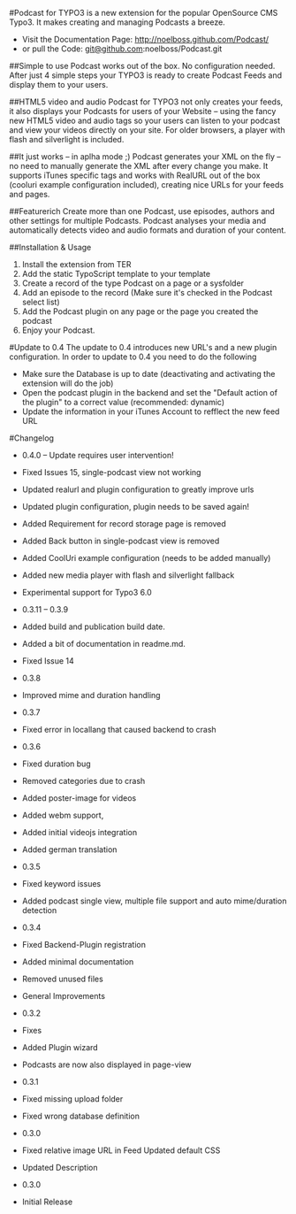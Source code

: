 #Podcast for TYPO3 is a new extension for the popular OpenSource CMS Typo3. 
It makes creating and managing Podcasts a breeze.

* Visit the Documentation Page: http://noelboss.github.com/Podcast/
* or pull the Code: git@github.com:noelboss/Podcast.git

##Simple to use
Podcast works out of the box. No configuration needed. After just 4 simple steps your TYPO3 is ready to create Podcast Feeds and display them to your users.

##HTML5 video and audio
Podcast for TYPO3 not only creates your feeds, it also displays your Podcasts for users of your Website – using the fancy new HTML5 video and audio tags so your users can listen to your podcast and view your videos directly on your site. For older browsers, a player with flash and silverlight is included.

##It just works – in aplha mode ;)
Podcast generates your XML on the fly – no need to manually generate the XML after every change you make. It supports iTunes specific tags and works with RealURL out of the box (cooluri example configuration included), creating nice URLs for your feeds and pages.

##Featurerich
Create more than one Podcast, use episodes, authors and other settings for multiple Podcasts. Podcast analyses your media and automatically detects video and audio formats and duration of your content.

##Installation & Usage
1. Install the extension from TER
2. Add the static TypoScript template to your template
3. Create a record of the type Podcast on a page or a sysfolder
4. Add an episode to the record (Make sure it's checked in the Podcast select list)
5. Add the Podcast plugin on any page or the page you created the podcast
6. Enjoy your Podcast.

#Update to 0.4
The update to 0.4 introduces new URL's and a new plugin configuration. In order to update to 0.4 you need to do the following

* Make sure the Database is up to date (deactivating and activating the extension will do the job)
* Open the podcast plugin in the backend and set the "Default action of the plugin" to a correct value (recommended: dynamic)
* Update the information in your iTunes Account to refflect the new feed URL

#Changelog

* 0.4.0 – Update requires user intervention!
 * Fixed Issues 15, single-podcast view not working
 * Updated realurl and plugin configuration to greatly improve urls
 * Updated plugin configuration, plugin needs to be saved again!
 * Added Requirement for record storage page is removed
 * Added Back button in single-podcast view is removed
 * Added CoolUri example configuration (needs to be added manually)
 * Added new media player with flash and silverlight fallback
 * Experimental support for Typo3 6.0
 
* 0.3.11 – 0.3.9
 * Added build and publication build date. 
 * Added a bit of documentation in readme.md.
 * Fixed Issue 14
 
* 0.3.8
 * Improved mime and duration handling
 
* 0.3.7
 * Fixed error in locallang that caused backend to crash
 
* 0.3.6
 * Fixed duration bug
 * Removed categories due to crash
 * Added poster-image for videos
 * Added webm support, 
 * Added initial videojs integration
 * Added german translation 
 
* 0.3.5
 * Fixed keyword issues
 * Added podcast single view, multiple file support and auto mime/duration detection
 
* 0.3.4
 * Fixed Backend-Plugin registration
 * Added minimal documentation
 * Removed unused files
 * General Improvements
 
* 0.3.2
 * Fixes
 * Added Plugin wizard
 * Podcasts are now also displayed in page-view
 
* 0.3.1
 * Fixed missing upload folder
 * Fixed wrong database definition
 
* 0.3.0
 * Fixed relative image URL in Feed Updated default CSS
 * Updated Description
 
* 0.3.0
 * Initial Release